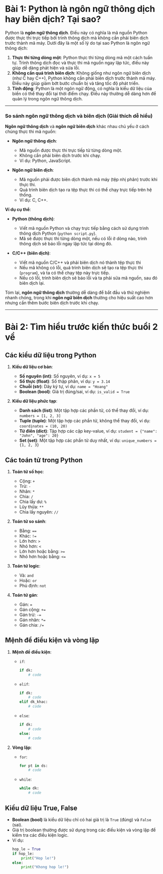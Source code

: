 # 
# Bài 1: Python là ngôn ngữ thông dịch hay biên dịch? Tại sao?

Python là **ngôn ngữ thông dịch**. Điều này có nghĩa là mã nguồn Python được thực thi trực tiếp bởi trình thông dịch mà không cần phải biên dịch trước thành mã máy. Dưới đây là một số lý do tại sao Python là ngôn ngữ thông dịch:

1. **Thực thi từng dòng một**: Python thực thi từng dòng mã một cách tuần tự. Trình thông dịch đọc và thực thi mã nguồn ngay lập tức, điều này giúp dễ dàng phát hiện và sửa lỗi.
2. **Không cần quá trình biên dịch**: Không giống như ngôn ngữ biên dịch (như C hay C++), Python không cần phải biên dịch trước thành mã máy. Điều này giúp giảm bớt bước chuẩn bị và tăng tốc độ phát triển.
3. **Tính động**: Python là một ngôn ngữ động, có nghĩa là kiểu dữ liệu của biến có thể thay đổi tại thời điểm chạy. Điều này thường dễ dàng hơn để quản lý trong ngôn ngữ thông dịch.

---

### So sánh ngôn ngữ thông dịch và biên dịch (Giải thích dễ hiểu)

**Ngôn ngữ thông dịch** và **ngôn ngữ biên dịch** khác nhau chủ yếu ở cách chúng thực thi mã nguồn:

- **Ngôn ngữ thông dịch**: 
  - Mã nguồn được thực thi trực tiếp từ từng dòng một.
  - Không cần phải biên dịch trước khi chạy.
  - Ví dụ: Python, JavaScript.

- **Ngôn ngữ biên dịch**:
  - Mã nguồn phải được biên dịch thành mã máy (tệp nhị phân) trước khi thực thi.
  - Quá trình biên dịch tạo ra tệp thực thi có thể chạy trực tiếp trên hệ thống.
  - Ví dụ: C, C++.

**Ví dụ cụ thể**:

- **Python (thông dịch)**:
  - Viết mã nguồn Python và chạy trực tiếp bằng cách sử dụng trình thông dịch Python (`python script.py`).
  - Mã sẽ được thực thi từng dòng một, nếu có lỗi ở dòng nào, trình thông dịch sẽ báo lỗi ngay lập tức tại dòng đó.

- **C/C++ (biên dịch)**:
  - Viết mã nguồn C/C++ và phải biên dịch nó thành tệp thực thi 
  - Nếu mã không có lỗi, quá trình biên dịch sẽ tạo ra tệp thực thi (`program`), và ta có thể chạy tệp này trực tiếp.
  - Nếu có lỗi, trình biên dịch sẽ báo lỗi và ta phải sửa mã nguồn, sau đó biên dịch lại.

Tóm lại, **ngôn ngữ thông dịch** thường dễ dàng để bắt đầu và thử nghiệm nhanh chóng, trong khi **ngôn ngữ biên dịch** thường cho hiệu suất cao hơn nhưng cần thêm bước biên dịch trước khi chạy.

---

# Bài 2: Tìm hiểu trước kiến thức buổi 2 về

## Các kiểu dữ liệu trong Python

1. **Kiểu dữ liệu cơ bản**:
   - **Số nguyên (int)**: Số nguyên, ví dụ: `x = 5`
   - **Số thực (float)**: Số thập phân, ví dụ: `y = 3.14`
   - **Chuỗi (str)**: Dãy ký tự, ví dụ: `name = "Hoang"`
   - **Boolean (bool)**: Giá trị đúng/sai, ví dụ: `is_valid = True`

2. **Kiểu dữ liệu phức tạp**:
   - **Danh sách (list)**: Một tập hợp các phần tử, có thể thay đổi, ví dụ: `numbers = [1, 2, 3]`
   - **Tuple (tuple)**: Một tập hợp các phần tử, không thể thay đổi, ví dụ: `coordinates = (10, 20)`
   - **Từ điển (dict)**: Tập hợp các cặp key-value, ví dụ: `student = {"name": "John", "age": 20}`
   - **Set (set)**: Một tập hợp các phần tử duy nhất, ví dụ: `unique_numbers = {1, 2, 3}`

## Các toán tử trong Python

1. **Toán tử số học**:
   - Cộng: `+`
   - Trừ: `-`
   - Nhân: `*`
   - Chia: `/`
   - Chia lấy dư: `%`
   - Lũy thừa: `**`
   - Chia lấy nguyên: `//`

2. **Toán tử so sánh**:
   - Bằng: `==`
   - Khác: `!=`
   - Lớn hơn: `>`
   - Nhỏ hơn: `<`
   - Lớn hơn hoặc bằng: `>=`
   - Nhỏ hơn hoặc bằng: `<=`

3. **Toán tử logic**:
   - Và: `and`
   - Hoặc: `or`
   - Phủ định: `not`

4. **Toán tử gán**:
   - Gán: `=`
   - Gán cộng: `+=`
   - Gán trừ: `-=`
   - Gán nhân: `*=`
   - Gán chia: `/=`

## Mệnh đề điều kiện và vòng lặp

1. **Mệnh đề điều kiện**:
   - `if`:
     ```python
     if dk:
         # code
     ```
   - `elif`:
     ```python
     if dk:
         # code
     elif dk_khac:
         # code
     ```
   - `else`:
     ```python
     if dk:
         # code
     else:
         # code
     ```

2. **Vòng lặp**:
   - `for`:
     ```python
     for pt in ds:
         # code
     ```
   - `while`:
     ```python
     while dk:
         # code
     ```

## Kiểu dữ liệu True, False

- **Boolean (bool)** là kiểu dữ liệu chỉ có hai giá trị là `True` (đúng) và `False` (sai).
- Giá trị boolean thường được sử dụng trong các điều kiện và vòng lặp để kiểm tra các điều kiện logic.
- Ví dụ:
  ```python
  hop_le = True
  if hop_le:
      print("Hop le!")
  else:
      print("Khong hop le!")
  ```


